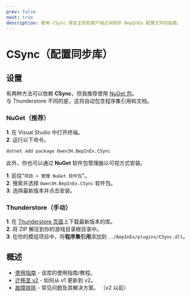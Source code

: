 ```yaml
---
prev: false
next: true
description: 使用 CSync 库在主机和客户端之间同步 BepInEx 配置文件的指南。
---
```


# CSync（配置同步库）

## 设置

有两种方法可以依赖 **CSync**，但我推荐使用 [NuGet 包](https://www.nuget.org/packages/Owen3H.BepInEx.CSync)。<br>
与 Thunderstore 不同的是，这将自动包含程序集引用和文档。

### NuGet（推荐）

**1**. 在 Visual Studio 中打开终端。<br>
**2**. 运行以下命令。

```console
dotnet add package Owen3H.BepInEx.CSync
```

此外，你也可以通过 **NuGet** 软件包管理器以可视方式安装。

**1**. 前往“`项目 > 管理 NuGet 软件包`”。<br>
**2**. 搜索并选择 `Owen3H.BepInEx.CSync` 软件包。<br>
**3**. 选择最新版本并点击安装。

### Thunderstore（手动）

**1**. 在 [Thunderstore 页面](https://thunderstore.io/c/lethal-company/p/Owen3H/CSync/)上下载最新版本的库。<br>
**2**. 将 ZIP 解压到你的游戏目录根目录中。<br>
**3**. 在你的模组项目中，将**程序集引用**添加到 `../BepInEx/plugins/CSync.dll`。

## 概述

- [使用指南](/dev/apis/csync/usage-guide) - 该库的使用指南/教程。
- [迁移至 v2](/dev/apis/csync/v2-migration) - 如何从 v1 更新到 v2。
- [故障排除](/dev/apis/csync/outdated/troubleshooting) - 常见问题及其解决方案。 （v2 以前）
